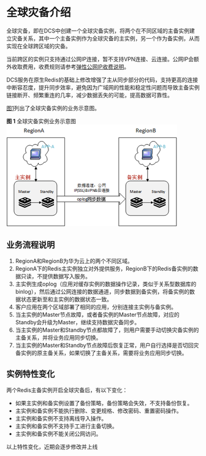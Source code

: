 # 全球灾备介绍<a name="dcs-zh-ug-190123002"></a>

全球灾备，即在DCS中创建一个全球灾备实例，将两个在不同区域的主备实例建立灾备关系，其中一个主备实例作为全球灾备的主实例，另一个作为备实例，从而实现在全球跨区域的灾备。

当前跨区的实例只支持通过公网IP连接，暂不支持VPN连接、云连接。公网IP会额外收取费用，收费规则请参考[弹性公网IP收费说明](https://www.huaweicloud.com/price_detail.html#/eip_detail)。

DCS服务在原生Redis的基础上修改增强了主从同步部分的代码，支持更高的连接中断容忍度，提升同步效率，避免因为广域网的性能和稳定性问题而导致主备实例链接断开、频繁重连的几率，减少数据丢失的可能，提高数据可靠性。

[图1](#fig4451103761718)列出了全球灾备实例的业务示意图。

**图 1**  全球灾备实例业务示意图<a name="fig4451103761718"></a>  
![](figures/全球灾备实例业务示意图.png "全球灾备实例业务示意图")

## 业务流程说明<a name="section1446519373020"></a>

1.  RegionA和RegionB为华为云上的两个不同区域。
2.  RegionA下的Redis主实例独立对外提供服务，RegionB下的Redis备实例的数据只读，不提供数据写入服务。
3.  主实例生成oplog（应用对缓存实例的数据操作记录，类似于关系型数据库的binlog），然后通过公网连接的数据通道，同步数据到备实例，将备实例的数据状态更新至和主实例的数据状态一致。
4.  客户应用在两个区域部署了相同的应用，分别连接主实例与备实例。
5.  当主实例的Master节点故障，或者备实例的Master节点故障，对应的Standby会升级为Master，继续支持数据灾备同步。
6.  当主实例的Master和Standby节点都故障了，则用户需要手动切换灾备实例的主备关系，并将业务应用同步切换。
7.  当主实例的Master和Standby节点故障后恢复正常，用户自行选择是否切回灾备实例的原主备关系，如果切换了主备关系，需要将业务应用同步切换。

## 实例特性变化<a name="section1748718542250"></a>

两个Redis主备实例开启全球灾备后，有以下变化：

-   如果主实例和备实例设置了备份策略，备份策略会失效，不支持备份恢复。
-   主实例和备实例不能执行删除、变更规格、修改密码、重置密码操作。
-   主实例和备实例不支持离线导入操作。
-   主实例和备实例不支持手工进行主备切换。
-   主实例和备实例不能关闭公网访问。

以上特性变化，近期会逐步修改并上线

